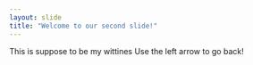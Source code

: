 ```yaml
---
layout: slide
title: "Welcome to our second slide!"
---
```

This is suppose to be my wittines
Use the left arrow to go back!
